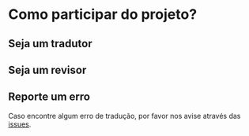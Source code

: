 # Como participar do projeto?

## Seja um tradutor

## Seja um revisor

## Reporte um erro

Caso encontre algum erro de tradução, por favor nos avise através das [issues](https://github.com/randsonjs/eloquent-javascript/issues).